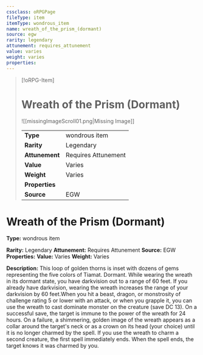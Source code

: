```yaml
---
cssclass: oRPGPage
fileType: item
itemType: wondrous_item
name: wreath_of_the_prism_(dormant)
source: egw
rarity: legendary
attunement: requires_attunement
value: varies
weight: varies
properties:
---
```

> [!oRPG-Item]
> # Wreath of the Prism (Dormant)
> ![[missingImageScroll01.png|Missing Image]]
>
> |  |   |
> |:--|---|
> |**Type** | wondrous item |
> |**Rarity** | Legendary |
> | **Attunement** | Requires Attunement |
> | **Value** | Varies |
>  | **Weight**| Varies |
>  |**Properties** |  |
> | **Source** | EGW |

#  Wreath of the Prism (Dormant)
**Type:** wondrous item

**Rarity:** Legendary
**Attunement:** Requires Attunement
**Source:** EGW
**Properties:**
**Value:** Varies
**Weight:** Varies

**Description:** This loop of golden thorns is inset with dozens of gems representing the five colors of Tiamat. Dormant. While wearing the wreath in its dormant state, you have darkvision out to a range of 60 feet. If you already have darkvision, wearing the wreath increases the range of your darkvision by 60 feet.When you hit a beast, dragon, or monstrosity of challenge rating 5 or lower with an attack, or when you grapple it, you can use the wreath to cast dominate monster on the creature (save DC 13). On a successful save, the target is immune to the power of the wreath for 24 hours. On a failure, a shimmering, golden image of the wreath appears as a collar around the target&#39;s neck or as a crown on its head (your choice) until it is no longer charmed by the spell. If you use the wreath to charm a second creature, the first spell immediately ends. When the spell ends, the target knows it was charmed by you.


